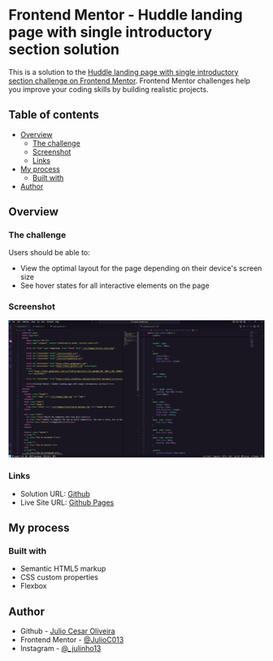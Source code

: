 # Frontend Mentor - Huddle landing page with single introductory section solution

This is a solution to the [Huddle landing page with single introductory section challenge on Frontend Mentor](https://www.frontendmentor.io/challenges/huddle-landing-page-with-a-single-introductory-section-B_2Wvxgi0). Frontend Mentor challenges help you improve your coding skills by building realistic projects. 

## Table of contents

- [Overview](#overview)
  - [The challenge](#the-challenge)
  - [Screenshot](#screenshot)
  - [Links](#links)
- [My process](#my-process)
  - [Built with](#built-with)
- [Author](#author)


## Overview

### The challenge

Users should be able to:

- View the optimal layout for the page depending on their device's screen size
- See hover states for all interactive elements on the page

### Screenshot

![](./src/Screenshot%202024-11-23%20210051.png)


### Links

- Solution URL: [Github](https://github.com/JulioC013/devquest-huddle)
- Live Site URL: [Github Pages](https://julioc013.github.io/devquest-huddle/)

## My process

### Built with

- Semantic HTML5 markup
- CSS custom properties
- Flexbox


## Author

- Github - [Julio Cesar Oliveira](https://github.com/JulioC013)
- Frontend Mentor - [@JulioC013](https://www.frontendmentor.io/profile/JulioC013)
- Instagram - [@_julinho13](https://www.instagram.com/_julinho13/)


